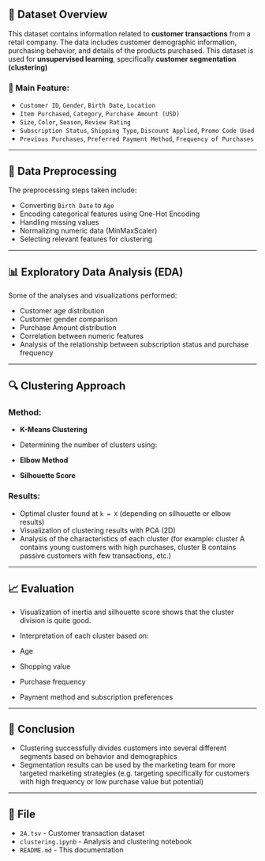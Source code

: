 ## 📁 Dataset Overview

This dataset contains information related to **customer transactions** from a retail company. The data includes customer demographic information, purchasing behavior, and details of the products purchased. This dataset is used for **unsupervised learning**, specifically **customer segmentation (clustering)**

### 📌 Main Feature:

* `Customer ID`, `Gender`, `Birth Date`, `Location`
* `Item Purchased`, `Category`, `Purchase Amount (USD)`
* `Size`, `Color`, `Season`, `Review Rating`
* `Subscription Status`, `Shipping Type`, `Discount Applied`, `Promo Code Used`
* `Previous Purchases`, `Preferred Payment Method`, `Frequency of Purchases`

---

## 🧹 Data Preprocessing

The preprocessing steps taken include:

* Converting `Birth Date` to `Age`
* Encoding categorical features using One-Hot Encoding
* Handling missing values
* Normalizing numeric data (MinMaxScaler)
* Selecting relevant features for clustering

---

## 📊 Exploratory Data Analysis (EDA)

Some of the analyses and visualizations performed:

* Customer age distribution
* Customer gender comparison
* Purchase Amount distribution
* Correlation between numeric features
* Analysis of the relationship between subscription status and purchase frequency

---

## 🔍 Clustering Approach

### Method:

* **K-Means Clustering**
* Determining the number of clusters using:

* **Elbow Method**
* **Silhouette Score**

### Results:

* Optimal cluster found at `k = X` (depending on silhouette or elbow results)
* Visualization of clustering results with PCA (2D)
* Analysis of the characteristics of each cluster (for example: cluster A contains young customers with high purchases, cluster B contains passive customers with few transactions, etc.)

---

## 📈 Evaluation

* Visualization of inertia and silhouette score shows that the cluster division is quite good.
* Interpretation of each cluster based on:

* Age
* Shopping value
* Purchase frequency
* Payment method and subscription preferences

---

## 📌 Conclusion

* Clustering successfully divides customers into several different segments based on behavior and demographics
* Segmentation results can be used by the marketing team for more targeted marketing strategies (e.g. targeting specifically for customers with high frequency or low purchase value but potential)

---

## 📁 File

* `2A.tsv` - Customer transaction dataset
* `clustering.ipynb` - Analysis and clustering notebook
* `README.md` - This documentation
